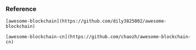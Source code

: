 ### Reference

    [awesome-blockchain](https://github.com/dily3825002/awesome-blockchain)
    
    [awesome-blockchain-cn](https://github.com/chaozh/awesome-blockchain-cn)
